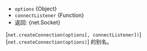 <!-- YAML
added: v0.7.0
-->

* `options` {Object}
* `connectListener` {Function}
* 返回: {net.Socket}

[`net.createConnection(options[, connectListener])`][`net.createConnection(options)`] 的别名。

